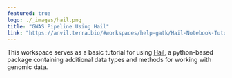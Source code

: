 ```yaml
---
featured: true
logo: ./_images/hail.png
title: "GWAS Pipeline Using Hail"
link: "https://anvil.terra.bio/#workspaces/help-gatk/Hail-Notebook-Tutorials"
---
```


This workspace serves as a basic tutorial for using [Hail](https://hail.is), a python-based package containing additional data types and methods for working with genomic data.
